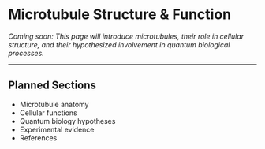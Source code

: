 # Microtubule Structure & Function

*Coming soon: This page will introduce microtubules, their role in cellular structure, and their hypothesized involvement in quantum biological processes.*

---

## Planned Sections
- Microtubule anatomy
- Cellular functions
- Quantum biology hypotheses
- Experimental evidence
- References